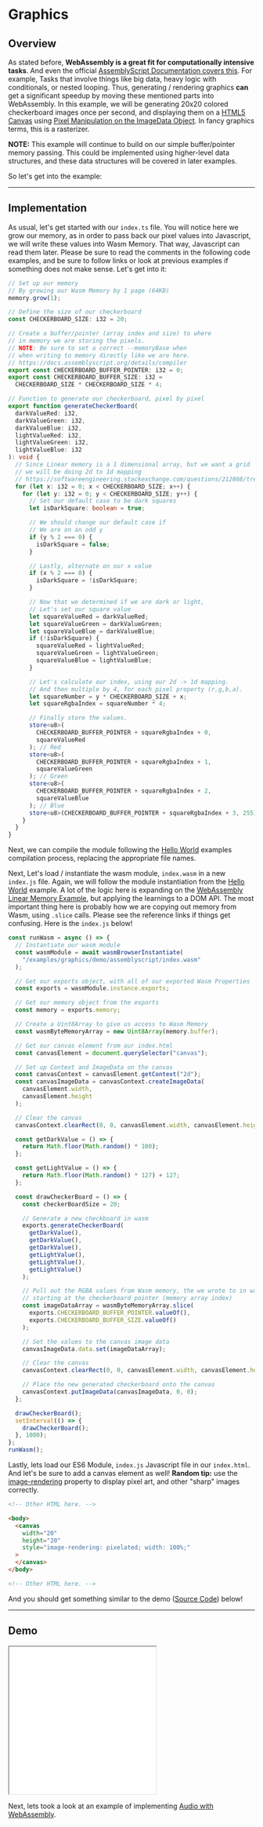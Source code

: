 # Graphics

## Overview

As stated before, **WebAssembly is a great fit for computationally intensive tasks**. And even the official [AssemblyScript Documentation covers this](https://docs.assemblyscript.org/faq#is-webassembly-always-faster). For example, Tasks that involve things like big data, heavy logic with conditionals, or nested looping. Thus, generating / rendering graphics **can** get a significant speedup by moving these mentioned parts into WebAssembly. In this example, we will be generating 20x20 colored checkerboard images once per second, and displaying them on a [HTML5 Canvas](https://developer.mozilla.org/en-US/docs/Web/API/Canvas_API) using [Pixel Manipulation on the ImageData Object](https://developer.mozilla.org/en-US/docs/Web/API/Canvas_API/Tutorial/Pixel_manipulation_with_canvas). In fancy graphics terms, this is a rasterizer.

**NOTE:** This example will continue to build on our simple buffer/pointer memory passing. This could be implemented using higher-level data structures, and these data structures will be covered in later examples.

So let's get into the example:

---

## Implementation

As usual, let's get started with our `index.ts` file. You will notice here we grow our memory, as in order to pass back our pixel values into Javascript, we will write these values into Wasm Memory. That way, Javascript can read them later. Please be sure to read the comments in the following code examples, and be sure to follow links or look at previous examples if something does not make sense. Let's get into it:

```typescript
// Set up our memory
// By growing our Wasm Memory by 1 page (64KB)
memory.grow(1);

// Define the size of our checkerboard
const CHECKERBOARD_SIZE: i32 = 20;

// Create a buffer/pointer (array index and size) to where
// in memory we are storing the pixels.
// NOTE: Be sure to set a correct --memoryBase when
// when writing to memory directly like we are here.
// https://docs.assemblyscript.org/details/compiler
export const CHECKERBOARD_BUFFER_POINTER: i32 = 0;
export const CHECKERBOARD_BUFFER_SIZE: i32 =
  CHECKERBOARD_SIZE * CHECKERBOARD_SIZE * 4;

// Function to generate our checkerboard, pixel by pixel
export function generateCheckerBoard(
  darkValueRed: i32,
  darkValueGreen: i32,
  darkValueBlue: i32,
  lightValueRed: i32,
  lightValueGreen: i32,
  lightValueBlue: i32
): void {
  // Since Linear memory is a 1 dimensional array, but we want a grid
  // we will be doing 2d to 1d mapping
  // https://softwareengineering.stackexchange.com/questions/212808/treating-a-1d-data-structure-as-2d-grid
  for (let x: i32 = 0; x < CHECKERBOARD_SIZE; x++) {
    for (let y: i32 = 0; y < CHECKERBOARD_SIZE; y++) {
      // Set our default case to be dark squares
      let isDarkSquare: boolean = true;

      // We should change our default case if
      // We are on an odd y
      if (y % 2 === 0) {
        isDarkSquare = false;
      }

      // Lastly, alternate on our x value
      if (x % 2 === 0) {
        isDarkSquare = !isDarkSquare;
      }

      // Now that we determined if we are dark or light,
      // Let's set our square value
      let squareValueRed = darkValueRed;
      let squareValueGreen = darkValueGreen;
      let squareValueBlue = darkValueBlue;
      if (!isDarkSquare) {
        squareValueRed = lightValueRed;
        squareValueGreen = lightValueGreen;
        squareValueBlue = lightValueBlue;
      }

      // Let's calculate our index, using our 2d -> 1d mapping.
      // And then multiple by 4, for each pixel property (r,g,b,a).
      let squareNumber = y * CHECKERBOARD_SIZE + x;
      let squareRgbaIndex = squareNumber * 4;

      // Finally store the values.
      store<u8>(
        CHECKERBOARD_BUFFER_POINTER + squareRgbaIndex + 0,
        squareValueRed
      ); // Red
      store<u8>(
        CHECKERBOARD_BUFFER_POINTER + squareRgbaIndex + 1,
        squareValueGreen
      ); // Green
      store<u8>(
        CHECKERBOARD_BUFFER_POINTER + squareRgbaIndex + 2,
        squareValueBlue
      ); // Blue
      store<u8>(CHECKERBOARD_BUFFER_POINTER + squareRgbaIndex + 3, 255); // Alpha (Always opaque)
    }
  }
}
```

Next, we can compile the module following the [Hello World](/example-redirect?exampleName=hello-world) examples compilation process, replacing the appropriate file names.

Next, Let's load / instantiate the wasm module, `index.wasm` in a new `index.js` file. Again, we will follow the module instantiation from the [Hello World](/example-redirect?exampleName=hello-world) example. A lot of the logic here is expanding on the [WebAssembly Linear Memory Example](/example-redirect?exampleName=webassembly-linear-memory), but applying the learnings to a DOM API. The most important thing here is probably how we are copying out memory from Wasm, using `.slice` calls. Please see the reference links if things get confusing. Here is the `index.js` below!

```javascript
const runWasm = async () => {
  // Instantiate our wasm module
  const wasmModule = await wasmBrowserInstantiate(
    "/examples/graphics/demo/assemblyscript/index.wasm"
  );

  // Get our exports object, with all of our exported Wasm Properties
  const exports = wasmModule.instance.exports;

  // Get our memory object from the exports
  const memory = exports.memory;

  // Create a Uint8Array to give us access to Wasm Memory
  const wasmByteMemoryArray = new Uint8Array(memory.buffer);

  // Get our canvas element from our index.html
  const canvasElement = document.querySelector("canvas");

  // Set up Context and ImageData on the canvas
  const canvasContext = canvasElement.getContext("2d");
  const canvasImageData = canvasContext.createImageData(
    canvasElement.width,
    canvasElement.height
  );

  // Clear the canvas
  canvasContext.clearRect(0, 0, canvasElement.width, canvasElement.height);

  const getDarkValue = () => {
    return Math.floor(Math.random() * 100);
  };

  const getLightValue = () => {
    return Math.floor(Math.random() * 127) + 127;
  };

  const drawCheckerBoard = () => {
    const checkerBoardSize = 20;

    // Generate a new checkboard in wasm
    exports.generateCheckerBoard(
      getDarkValue(),
      getDarkValue(),
      getDarkValue(),
      getLightValue(),
      getLightValue(),
      getLightValue()
    );

    // Pull out the RGBA values from Wasm memory, the we wrote to in wasm,
    // starting at the checkerboard pointer (memory array index)
    const imageDataArray = wasmByteMemoryArray.slice(
      exports.CHECKERBOARD_BUFFER_POINTER.valueOf(),
      exports.CHECKERBOARD_BUFFER_SIZE.valueOf()
    );

    // Set the values to the canvas image data
    canvasImageData.data.set(imageDataArray);

    // Clear the canvas
    canvasContext.clearRect(0, 0, canvasElement.width, canvasElement.height);

    // Place the new generated checkerboard onto the canvas
    canvasContext.putImageData(canvasImageData, 0, 0);
  };

  drawCheckerBoard();
  setInterval(() => {
    drawCheckerBoard();
  }, 1000);
};
runWasm();
```

Lastly, lets load our ES6 Module, `index.js` Javascript file in our `index.html`. And let's be sure to add a canvas element as well! **Random tip:** use the [image-rendering](https://css-tricks.com/almanac/properties/i/image-rendering/) property to display pixel art, and other "sharp" images correctly.

```html
<!-- Other HTML here. -->

<body>
  <canvas
    width="20"
    height="20"
    style="image-rendering: pixelated; width: 100%;"
  >
  </canvas>
</body>

<!-- Other HTML here. -->
```

And you should get something similar to the demo ([Source Code](/source-redirect?path=examples/reading-and-writing-graphics/demo/assemblyscript)) below!

---

## Demo

<iframe width="300px" height="300px" title="AssemblyScript Demo" src="/examples/reading-and-writing-graphics/demo/assemblyscript/"></iframe>

Next, lets took a look at an example of implementing [Audio with WebAssembly](/example-redirect?exampleName=reading-and-writing-audio).
